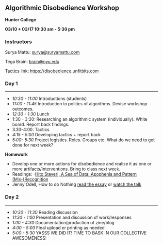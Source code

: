 ## Algorithmic Disobedience Workshop

**Hunter College**

**03/10 + 03/17 10:30 am - 5:30 pm**



### Instructors

Surya Mattu: surya@suryamattu.com

Tega Brain: brain@nyu.edu


Tactics link: https://disobedience.unfitbits.com
###  Day 1

---



- *10:30 - 11:00* Introductions (students)
- *11:00 - 11:45* Introduction to politics of algorithms. Devise workshop outcomes.
- *12:30 - 1:30* Lunch
- 1:30 - 3:30: Researching an algorithmic system (individually). White board. Report back findings.
- 3.30-4:00: Tactics 
- *4:15 - 5:00*  Developing tactics + report back
- *5:00- 5:30* Project logistics. Roles. Groups etc. What do we need to get done for next week? 
  
**Homework**  
- Develop one or more actions for disobedience and realise it as one or more [artifacts/interventions](https://github.com/samatt/hunter-workshop/blob/master/3-artifact.md). Bring to class next week. 
- Readings:
 -[Hito Steyerl, A Sea of Data: Apophenia and Pattern (Mis-)Recognition](https://drive.google.com/file/d/0B8pZRjIECCvPVUIxcmQtQmw3TjQ/view?usp=sharing)
 - Jenny Odell, How to do Nothing [read the essay](https://medium.com/@the_jennitaur/how-to-do-nothing-57e100f59bbb) or [watch the talk](https://www.youtube.com/watch?v=mNRqswoCVcM)

### Day 2

---

- *10:30 - 11:30* Reading discussion
- *11:30 - 1:00* Presentation and discussion of work/responses
- *1:00 - 4:30* Documentation/production of zine/blog
- *4:00 - 5:00* Final upload or printing as needed
- *5:00 - 5:30* YASSS WE DID IT! TIME TO BASK IN OUR COLLECTIVE AWESOMENESS!
